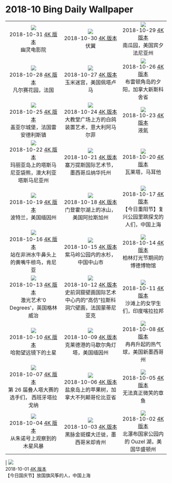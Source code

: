 # 2018-10 Bing Daily Wallpaper

|                                                                                                                                                                                                                                                                                                                                        |                                                                                                                                                                                                                                                                                                                                                                        |                                                                                                                                                                                                                                                                                                                                     |
| :------------------------------------------------------------------------------------------------------------------------------------------------------------------------------------------------------------------------------------------------------------------------------------------------------------------------------------: | :--------------------------------------------------------------------------------------------------------------------------------------------------------------------------------------------------------------------------------------------------------------------------------------------------------------------------------------------------------------------: | :---------------------------------------------------------------------------------------------------------------------------------------------------------------------------------------------------------------------------------------------------------------------------------------------------------------------------------: |
|                ![](https://cn.bing.com/th?id=OHR.TheaterLostSouls_EN-AU9247537981_1920x1080.jpg&rf=LaDigue_UHD.jpg&pid=hp&w=480&h=270&rs=1&c=4)<br> 2018-10-31 [4K 版本](https://cn.bing.com/th?id=OHR.TheaterLostSouls_EN-AU9247537981_1920x1080.jpg&rf=LaDigue_UHD.jpg&pid=hp&w=3840&h=2160&rs=1&c=4) <br> 幽灵电影院                |                                  ![](https://cn.bing.com/th?id=OHR.CommonPipistrelle_EN-AU7421359791_1920x1080.jpg&rf=LaDigue_UHD.jpg&pid=hp&w=480&h=270&rs=1&c=4)<br> 2018-10-30 [4K 版本](https://cn.bing.com/th?id=OHR.CommonPipistrelle_EN-AU7421359791_1920x1080.jpg&rf=LaDigue_UHD.jpg&pid=hp&w=3840&h=2160&rs=1&c=4) <br> 伏翼                                  |          ![](https://cn.bing.com/th?id=OHR.PumpkinPatch_EN-AU15054547949_1920x1080.jpg&rf=LaDigue_UHD.jpg&pid=hp&w=480&h=270&rs=1&c=4)<br> 2018-10-29 [4K 版本](https://cn.bing.com/th?id=OHR.PumpkinPatch_EN-AU15054547949_1920x1080.jpg&rf=LaDigue_UHD.jpg&pid=hp&w=3840&h=2160&rs=1&c=4) <br> 南瓜园，美国宾夕法尼亚州           |
|            ![](https://cn.bing.com/th?id=OHR.VersaillesGhosts_EN-AU13230111547_1920x1080.jpg&rf=LaDigue_UHD.jpg&pid=hp&w=480&h=270&rs=1&c=4)<br> 2018-10-28 [4K 版本](https://cn.bing.com/th?id=OHR.VersaillesGhosts_EN-AU13230111547_1920x1080.jpg&rf=LaDigue_UHD.jpg&pid=hp&w=3840&h=2160&rs=1&c=4) <br> 凡尔赛花园，法国            |                                 ![](https://cn.bing.com/th?id=OHR.CornMaze_EN-AU12455937800_1920x1080.jpg&rf=LaDigue_UHD.jpg&pid=hp&w=480&h=270&rs=1&c=4)<br> 2018-10-27 [4K 版本](https://cn.bing.com/th?id=OHR.CornMaze_EN-AU12455937800_1920x1080.jpg&rf=LaDigue_UHD.jpg&pid=hp&w=3840&h=2160&rs=1&c=4) <br> 玉米迷宫，美国佩塔卢马                                 | ![](https://cn.bing.com/th?id=OHR.CapeBretonSunset_EN-AU10231293487_1920x1080.jpg&rf=LaDigue_UHD.jpg&pid=hp&w=480&h=270&rs=1&c=4)<br> 2018-10-26 [4K 版本](https://cn.bing.com/th?id=OHR.CapeBretonSunset_EN-AU10231293487_1920x1080.jpg&rf=LaDigue_UHD.jpg&pid=hp&w=3840&h=2160&rs=1&c=4) <br> 布雷顿角岛的夕阳，加拿大新斯科舍省  |
|       ![](https://cn.bing.com/th?id=OHR.ChateauGaillard_EN-AU11027430397_1920x1080.jpg&rf=LaDigue_UHD.jpg&pid=hp&w=480&h=270&rs=1&c=4)<br> 2018-10-25 [4K 版本](https://cn.bing.com/th?id=OHR.ChateauGaillard_EN-AU11027430397_1920x1080.jpg&rf=LaDigue_UHD.jpg&pid=hp&w=3840&h=2160&rs=1&c=4) <br> 盖亚尔城堡，法国雷安德利斯镇       |                   ![](https://cn.bing.com/th?id=OHR.DovesPiazza_EN-AU11041089534_1920x1080.jpg&rf=LaDigue_UHD.jpg&pid=hp&w=480&h=270&rs=1&c=4)<br> 2018-10-24 [4K 版本](https://cn.bing.com/th?id=OHR.DovesPiazza_EN-AU11041089534_1920x1080.jpg&rf=LaDigue_UHD.jpg&pid=hp&w=3840&h=2160&rs=1&c=4) <br> 大教堂广场上方的白鸽装置艺术，意大利阿马尔菲                   |                   ![](https://cn.bing.com/th?id=OHR.LiquidNitrogen_ZH-CN9276021591_1920x1080.jpg&rf=LaDigue_UHD.jpg&pid=hp&w=480&h=270&rs=1&c=4)<br> 2018-10-23 [4K 版本](https://cn.bing.com/th?id=OHR.LiquidNitrogen_ZH-CN9276021591_1920x1080.jpg&rf=LaDigue_UHD.jpg&pid=hp&w=3840&h=2160&rs=1&c=4) <br> 液氮                    |
| ![](https://cn.bing.com/th?id=OHR.PointLesueur_EN-AU7674211601_1920x1080.jpg&rf=LaDigue_UHD.jpg&pid=hp&w=480&h=270&rs=1&c=4)<br> 2018-10-22 [4K 版本](https://cn.bing.com/th?id=OHR.PointLesueur_EN-AU7674211601_1920x1080.jpg&rf=LaDigue_UHD.jpg&pid=hp&w=3840&h=2160&rs=1&c=4) <br> 玛丽亚岛上的塔斯马尼亚袋熊，澳大利亚塔斯马尼亚州 |                        ![](https://cn.bing.com/th?id=OHR.FICPlanets_EN-AU11696191570_1920x1080.jpg&rf=LaDigue_UHD.jpg&pid=hp&w=480&h=270&rs=1&c=4)<br> 2018-10-21 [4K 版本](https://cn.bing.com/th?id=OHR.FICPlanets_EN-AU11696191570_1920x1080.jpg&rf=LaDigue_UHD.jpg&pid=hp&w=3840&h=2160&rs=1&c=4) <br> 塞万提斯国际艺术节，墨西哥瓜纳华托州                        |              ![](https://cn.bing.com/th?id=OHR.VallettaMalta_ZH-CN11321825930_1920x1080.jpg&rf=LaDigue_UHD.jpg&pid=hp&w=480&h=270&rs=1&c=4)<br> 2018-10-20 [4K 版本](https://cn.bing.com/th?id=OHR.VallettaMalta_ZH-CN11321825930_1920x1080.jpg&rf=LaDigue_UHD.jpg&pid=hp&w=3840&h=2160&rs=1&c=4) <br> 瓦莱塔，马耳他               |
|              ![](https://cn.bing.com/th?id=OHR.WorkingHarbor_ZH-CN10722095387_1920x1080.jpg&rf=LaDigue_UHD.jpg&pid=hp&w=480&h=270&rs=1&c=4)<br> 2018-10-19 [4K 版本](https://cn.bing.com/th?id=OHR.WorkingHarbor_ZH-CN10722095387_1920x1080.jpg&rf=LaDigue_UHD.jpg&pid=hp&w=3840&h=2160&rs=1&c=4) <br> 波特兰，美国缅因州              |                       ![](https://cn.bing.com/th?id=OHR.MendenhalLake_EN-AU8702202262_1920x1080.jpg&rf=LaDigue_UHD.jpg&pid=hp&w=480&h=270&rs=1&c=4)<br> 2018-10-18 [4K 版本](https://cn.bing.com/th?id=OHR.MendenhalLake_EN-AU8702202262_1920x1080.jpg&rf=LaDigue_UHD.jpg&pid=hp&w=3840&h=2160&rs=1&c=4) <br> 门登霍尔湖上的冰山，美国阿拉斯加州                       |  ![](https://cn.bing.com/th?id=OHR.chongyang_ZH-CN10246105371_1920x1080.jpg&rf=LaDigue_UHD.jpg&pid=hp&w=480&h=270&rs=1&c=4)<br> 2018-10-17 [4K 版本](https://cn.bing.com/th?id=OHR.chongyang_ZH-CN10246105371_1920x1080.jpg&rf=LaDigue_UHD.jpg&pid=hp&w=3840&h=2160&rs=1&c=4) <br> 【今日重阳节】复兴公园里跳探戈的人们，中国上海   |
|      ![](https://cn.bing.com/th?id=OHR.OxpeckerBoss_EN-AU6807610910_1920x1080.jpg&rf=LaDigue_UHD.jpg&pid=hp&w=480&h=270&rs=1&c=4)<br> 2018-10-16 [4K 版本](https://cn.bing.com/th?id=OHR.OxpeckerBoss_EN-AU6807610910_1920x1080.jpg&rf=LaDigue_UHD.jpg&pid=hp&w=3840&h=2160&rs=1&c=4) <br> 站在非洲水牛鼻头上的黄嘴牛椋鸟，肯尼亚      |                         ![](https://cn.bing.com/th?id=OHR.DawnRedwoods_EN-AU11213367899_1920x1080.jpg&rf=LaDigue_UHD.jpg&pid=hp&w=480&h=270&rs=1&c=4)<br> 2018-10-15 [4K 版本](https://cn.bing.com/th?id=OHR.DawnRedwoods_EN-AU11213367899_1920x1080.jpg&rf=LaDigue_UHD.jpg&pid=hp&w=3840&h=2160&rs=1&c=4) <br> 紫马岭公园内的水杉，中国中山市                         |            ![](https://cn.bing.com/th?id=OHR.BodeBerlin_EN-AU6982399462_1920x1080.jpg&rf=LaDigue_UHD.jpg&pid=hp&w=480&h=270&rs=1&c=4)<br> 2018-10-14 [4K 版本](https://cn.bing.com/th?id=OHR.BodeBerlin_EN-AU6982399462_1920x1080.jpg&rf=LaDigue_UHD.jpg&pid=hp&w=3840&h=2160&rs=1&c=4) <br> 柏林灯光节期间的博德博物馆             |
|        ![](https://cn.bing.com/th?id=OHR.ZeroDegrees_EN-AU10117368234_1920x1080.jpg&rf=LaDigue_UHD.jpg&pid=hp&w=480&h=270&rs=1&c=4)<br> 2018-10-13 [4K 版本](https://cn.bing.com/th?id=OHR.ZeroDegrees_EN-AU10117368234_1920x1080.jpg&rf=LaDigue_UHD.jpg&pid=hp&w=3840&h=2160&rs=1&c=4) <br> 激光艺术'0 Degrees'，英国格林威治         | ![](https://cn.bing.com/th?id=OHR.LascauxCavePainting_EN-AU11733576571_1920x1080.jpg&rf=LaDigue_UHD.jpg&pid=hp&w=480&h=270&rs=1&c=4)<br> 2018-10-12 [4K 版本](https://cn.bing.com/th?id=OHR.LascauxCavePainting_EN-AU11733576571_1920x1080.jpg&rf=LaDigue_UHD.jpg&pid=hp&w=3840&h=2160&rs=1&c=4) <br> 史前洞窟壁画国际艺术中心内的“高仿”拉斯科洞穴壁画，法国蒙蒂尼亚克 |        ![](https://cn.bing.com/th?id=OHR.SchoolGirls_EN-AU10666418108_1920x1080.jpg&rf=LaDigue_UHD.jpg&pid=hp&w=480&h=270&rs=1&c=4)<br> 2018-10-11 [4K 版本](https://cn.bing.com/th?id=OHR.SchoolGirls_EN-AU10666418108_1920x1080.jpg&rf=LaDigue_UHD.jpg&pid=hp&w=3840&h=2160&rs=1&c=4) <br> 沙滩上的女学生们，印度喀拉拉邦         |
|               ![](https://cn.bing.com/th?id=OHR.HubbleSaturn_EN-AU12572317531_1920x1080.jpg&rf=LaDigue_UHD.jpg&pid=hp&w=480&h=270&rs=1&c=4)<br> 2018-10-10 [4K 版本](https://cn.bing.com/th?id=OHR.HubbleSaturn_EN-AU12572317531_1920x1080.jpg&rf=LaDigue_UHD.jpg&pid=hp&w=3840&h=2160&rs=1&c=4) <br> 哈勃望远镜下的土星               |                       ![](https://cn.bing.com/th?id=OHR.MarshallPoint_ZH-CN9062933060_1920x1080.jpg&rf=LaDigue_UHD.jpg&pid=hp&w=480&h=270&rs=1&c=4)<br> 2018-10-09 [4K 版本](https://cn.bing.com/th?id=OHR.MarshallPoint_ZH-CN9062933060_1920x1080.jpg&rf=LaDigue_UHD.jpg&pid=hp&w=3840&h=2160&rs=1&c=4) <br> 克莱德港的马歇尔角灯塔，美国缅因州                       |     ![](https://cn.bing.com/th?id=OHR.SandiaSunrise_ZH-CN11155504388_1920x1080.jpg&rf=LaDigue_UHD.jpg&pid=hp&w=480&h=270&rs=1&c=4)<br> 2018-10-08 [4K 版本](https://cn.bing.com/th?id=OHR.SandiaSunrise_ZH-CN11155504388_1920x1080.jpg&rf=LaDigue_UHD.jpg&pid=hp&w=3840&h=2160&rs=1&c=4) <br> 冉冉升起的热气球，美国新墨西哥州      |
|     ![](https://cn.bing.com/th?id=OHR.HumanTower_EN-AU8948459298_1920x1080.jpg&rf=LaDigue_UHD.jpg&pid=hp&w=480&h=270&rs=1&c=4)<br> 2018-10-07 [4K 版本](https://cn.bing.com/th?id=OHR.HumanTower_EN-AU8948459298_1920x1080.jpg&rf=LaDigue_UHD.jpg&pid=hp&w=3840&h=2160&rs=1&c=4) <br> 第 26 届叠人塔大赛的选手们， 西班牙塔拉戈纳      |                       ![](https://cn.bing.com/th?id=OHR.SaltApple_EN-AU13056568956_1920x1080.jpg&rf=LaDigue_UHD.jpg&pid=hp&w=480&h=270&rs=1&c=4)<br> 2018-10-06 [4K 版本](https://cn.bing.com/th?id=OHR.SaltApple_EN-AU13056568956_1920x1080.jpg&rf=LaDigue_UHD.jpg&pid=hp&w=3840&h=2160&rs=1&c=4) <br> 盐泉岛上的苹果树，加拿大不列颠哥伦比亚省                       |            ![](https://cn.bing.com/th?id=OHR.SmilingOctopus_EN-AU7303849274_1920x1080.jpg&rf=LaDigue_UHD.jpg&pid=hp&w=480&h=270&rs=1&c=4)<br> 2018-10-05 [4K 版本](https://cn.bing.com/th?id=OHR.SmilingOctopus_EN-AU7303849274_1920x1080.jpg&rf=LaDigue_UHD.jpg&pid=hp&w=3840&h=2160&rs=1&c=4) <br> 无法真正微笑的章鱼             |
|       ![](https://cn.bing.com/th?id=OHR.JovianCloudscape_EN-AU11726040455_1920x1080.jpg&rf=LaDigue_UHD.jpg&pid=hp&w=480&h=270&rs=1&c=4)<br> 2018-10-04 [4K 版本](https://cn.bing.com/th?id=OHR.JovianCloudscape_EN-AU11726040455_1920x1080.jpg&rf=LaDigue_UHD.jpg&pid=hp&w=3840&h=2160&rs=1&c=4) <br> 从朱诺号上观察到的木星风暴       |                          ![](https://cn.bing.com/th?id=OHR.MonarchSky_EN-AU11810865458_1920x1080.jpg&rf=LaDigue_UHD.jpg&pid=hp&w=480&h=270&rs=1&c=4)<br> 2018-10-03 [4K 版本](https://cn.bing.com/th?id=OHR.MonarchSky_EN-AU11810865458_1920x1080.jpg&rf=LaDigue_UHD.jpg&pid=hp&w=3840&h=2160&rs=1&c=4) <br> 黑脉金斑蝶大迁徙，墨西哥米却肯州                          | ![](https://cn.bing.com/th?id=OHR.AlpineLarches_EN-AU10073049083_1920x1080.jpg&rf=LaDigue_UHD.jpg&pid=hp&w=480&h=270&rs=1&c=4)<br> 2018-10-02 [4K 版本](https://cn.bing.com/th?id=OHR.AlpineLarches_EN-AU10073049083_1920x1080.jpg&rf=LaDigue_UHD.jpg&pid=hp&w=3840&h=2160&rs=1&c=4) <br> 北瀑布国家公园内的 Ouzel 湖，美国华盛顿州 |

| ![](https://cn.bing.com/th?id=OHR.guoqing_ZH-CN10903461145_1920x1080.jpg&rf=LaDigue_UHD.jpg&pid=hp&w=480&h=270&rs=1&c=4)<br> 2018-10-01 [4K 版本](https://cn.bing.com/th?id=OHR.guoqing_ZH-CN10903461145_1920x1080.jpg&rf=LaDigue_UHD.jpg&pid=hp&w=3840&h=2160&rs=1&c=4) <br> 【今日国庆节】放国旗风筝的人，中国上海
